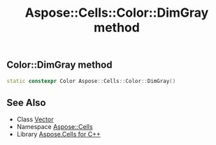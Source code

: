 ﻿---
title: Aspose::Cells::Color::DimGray method
linktitle: DimGray
second_title: Aspose.Cells for C++ API Reference
description: 'How to use DimGray method of Aspose::Cells::Color class in C++.'
type: docs
weight: 3500
url: /cpp/aspose.cells/color/dimgray/
---
## Color::DimGray method




```cpp
static constexpr Color Aspose::Cells::Color::DimGray()
```

## See Also

* Class [Vector](../../vector/)
* Namespace [Aspose::Cells](../../)
* Library [Aspose.Cells for C++](../../../)
